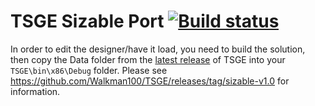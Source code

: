 TSGE Sizable Port [![Build status](https://ci.appveyor.com/api/projects/status/fi8sp9cqfqi91ekb)](https://ci.appveyor.com/project/Walkman100/TSGE)
=====================

In order to edit the designer/have it load, you need to build the solution, then copy the Data folder from the [latest release](https://github.com/atom0s/TSGE/releases/tag/v2.3.0.1) of TSGE into your `TSGE\bin\x86\Debug` folder.
Please see https://github.com/Walkman100/TSGE/releases/tag/sizable-v1.0 for information.
